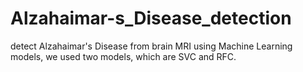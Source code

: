 # Alzahaimar-s_Disease_detection
detect Alzahaimar's Disease from brain MRI using Machine Learning models, we used two models, which are SVC and RFC.
